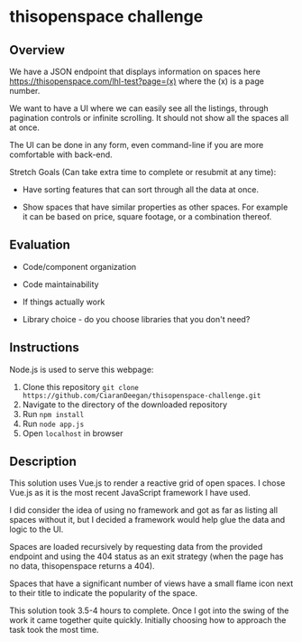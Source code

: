 # thisopenspace challenge

## Overview

We have a JSON endpoint that displays information on spaces here https://thisopenspace.com/lhl-test?page=(x) where the (x) is a page number. 

We want to have a UI where we can easily see all the listings, through pagination controls or infinite scrolling. It should not show all the spaces all at once. 

The UI can be done in any form, even command-line if you are more comfortable with back-end.  

Stretch Goals (Can take extra time to complete or resubmit at any time):

- Have sorting features that can sort through all the data at once.

- Show spaces that have similar properties as other spaces. For example it can be based on price, square footage, or a combination thereof.  

## Evaluation

- Code/component organization

- Code maintainability

- If things actually work

- Library choice - do you choose libraries that you don't need? 

## Instructions

Node.js is used to serve this webpage:

1. Clone this repository `git clone https://github.com/CiaranDeegan/thisopenspace-challenge.git`
2. Navigate to the directory of the downloaded repository
3. Run `npm install`
4. Run `node app.js`
5. Open `localhost` in browser

## Description

This solution uses Vue.js to render a reactive grid of open spaces. I chose Vue.js as it is the most recent JavaScript framework I have used.

I did consider the idea of using no framework and got as far as listing all spaces without it, but I decided a framework would help glue the data and logic to the UI.

Spaces are loaded recursively by requesting data from the provided endpoint and using the 404 status as an exit strategy (when the page has no data, thisopenspace returns a 404).

Spaces that have a significant number of views have a small flame icon next to their title to indicate the popularity of the space.

This solution took 3.5-4 hours to complete. Once I got into the swing of the work it came together quite quickly. Initially choosing how to approach the task took the most time.
 